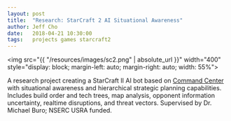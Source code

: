```yaml
---
layout: post
title:  "Research: StarCraft 2 AI Situational Awareness"
author: Jeff Cho
date:   2018-04-21 10:30:00
tags:   projects games starcraft2 
---
```

  
  <img src="{{ "/resources/images/sc2.png" | absolute_url }}" width="400" style="display: block; margin-left: auto; margin-right: auto; width: 55%">
  
  A research project creating a StarCraft II AI bot based on [Command Center](https://github.com/davechurchill/commandcenter) with situational awareness and hierarchical strategic planning capabilities.  Includes build order and tech trees, map analysis, opponent information uncertainty, realtime disruptions, and threat vectors.  Supervised by Dr. Michael Buro; NSERC USRA funded.